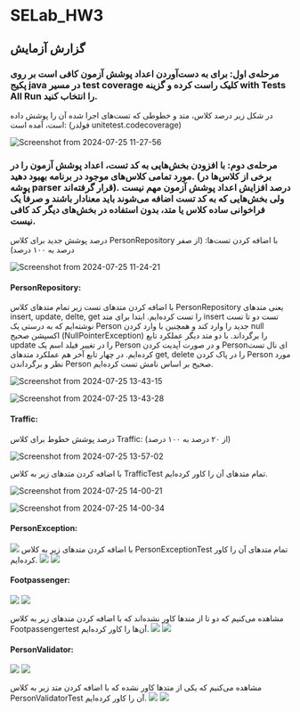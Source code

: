 # SELab_HW3


## گزارش آزمایش
### مرحله‌ی اول: برای ‫به‬ ‫دست‬‫‌آوردن‬ ‫اعداد‬ ‫پوشش‬ ‫آزمون‬ ‫کافی‬ ‫است‬ ‫بر‬ ‫روی‬ ‫پکیج‬ ‫‪java‬‬ ‫در‬ ‫مسیر‬ ‫‪test‬‬ ‫کلیک‬ ‫راست‬ ‫کرده‬ ‫و‬ ‫گزینه ‬‫‪coverage‬‬ ‫‪with‬‬ ‫‪Tests‬‬ ‫‪All‬‬ ‫‪Run‬‬ ‫را‬ ‫انتخاب‬ ‫کنید‬.


   در شکل زیر درصد کلاس، متد و خطوطی که تست‌های اجرا شده آن را پوشش داده است، آمده است: (فولدر unitetest.codecoverage)

![Screenshot from 2024-07-25 11-27-56](https://github.com/user-attachments/assets/5bc58254-b971-4e92-8ae0-408a6c126d8a)


### مرحله‌ی دوم: با افزودن بخش‌هایی به کد تست، اعداد پوشش آزمون را در مورد تمامی کلاس‌های موجود در برنامه بهبود دهید. (برخی از کلاس‌ها در پوشه parser قرار گرفته‌اند). درصد افزایش اعداد پوشش آزمون مهم نیست ولی بخش‌هایی که به کد تست اضافه می‌شوند باید معنادار باشند و صرفاً یک فراخوانی ساده کلاس یا متد، بدون استفاده در بخش‌های دیگر کد کافی نیست.

درصد پوشش جدید برای کلاس PersonRepository با اضافه کردن تست‌ها: (از صفر درصد به ۱۰۰ درصد)

![Screenshot from 2024-07-25 11-24-21](https://github.com/user-attachments/assets/28f78c9f-f689-414a-b885-460283bb387c)

#### PersonRepository:  
با اضافه کردن متدهای تست زیر تمام متدهای کلاس PersonRepository یعنی متدهای insert, update, delte, get را تست کرده‌ایم. ابتدا برای متد insert تست دو تا تست نوشته‌ایم که به درستی یک Person جدید را وارد کند و همچنین با وارد کردن null اکسپشن صحیح (NullPointerException) را برگرداند. با دو متد دیگر عملکرد تابع update را در تغییر فیلد اسم یک Person و در صورت آپدیت کردن Personای نال تست کرده‌ایم. در چهار تابع آخر هم عملکرد متدهای get, delete را در پاک کردن Person مورد نظر و برگرداندن Person صحیح بر اساس نامش تست کرده‌ایم.

![Screenshot from 2024-07-25 13-43-15](https://github.com/user-attachments/assets/2e8f9948-ef95-4887-b0e1-98390391cbed)

![Screenshot from 2024-07-25 13-43-28](https://github.com/user-attachments/assets/dd27d3b9-d9cd-4fbf-b553-fb83e5b9c365)

#### Traffic:
 

درصد پوشش خطوط برای کلاس Traffic: (از ۲۰ درصد به ۱۰۰ درصد)

![Screenshot from 2024-07-25 13-57-02](https://github.com/user-attachments/assets/2e152ed8-a55d-402f-9d54-57b6da6655d3)

با اضافه کردن متدهای زیر به کلاس TrafficTest تمام متدهای آن را کاور کرده‌ایم.

![Screenshot from 2024-07-25 14-00-21](https://github.com/user-attachments/assets/8be98124-cf8f-4061-90ec-d25856bee329)

![Screenshot from 2024-07-25 14-00-34](https://github.com/user-attachments/assets/5ed4efe9-26d7-4c01-8f6b-565e9a2a6b0c)

#### PersonException:
![](https://github.com/user-attachments/assets/22f8a4df-b637-401d-ab2b-596ee23a18a5)
با اضافه کردن متدهای زیر به کلاس PersonExceptionTest تمام متدهای آن را کاور کرده‌ایم.
![](https://github.com/user-attachments/assets/3c8f6679-f767-4512-9546-9597148cb544)
![](https://github.com/user-attachments/assets/96bab95b-c615-4cc1-8f81-9b9122b86ed1)

#### Footpassenger:
![](https://github.com/user-attachments/assets/5e8f94df-5955-449b-8ef8-ba7386a5bcb6)
![](https://github.com/user-attachments/assets/826bca43-248b-4eeb-8663-e44cad619fef)

مشاهده می‌کنیم که دو تا از متدها کاور نشده‌اند که با اضافه کردن متدهای زیر به کلاس Footpassengertest آن‌ها را کاور کرده‌ایم.
![](https://github.com/user-attachments/assets/ce4d9555-639c-4a23-9eab-0b91f494685d)
![](https://github.com/user-attachments/assets/1b7234c8-a06d-40d1-b2b9-901039f42908)

#### PersonValidator:
![](https://github.com/user-attachments/assets/7654d696-3ca0-448f-930b-fa94d16fe08f)
![](https://github.com/user-attachments/assets/a9faaac5-f967-4341-91bd-a9b625076522)

مشاهده می‌کنیم که یکی از متدها کاور نشده‌ که با اضافه کردن متد زیر به کلاس PersonValidatorTest آن‌ را کاور کرده‌ایم.
![](https://github.com/user-attachments/assets/e803313e-0166-4cbd-952f-d8ff27d8690e)
![](https://github.com/user-attachments/assets/fe5c21df-310f-416d-ac64-f6dc297f66f1)

